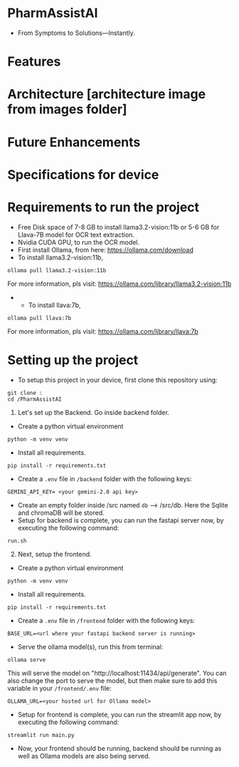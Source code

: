 # PharmAssistAI

- From Symptoms to Solutions—Instantly.
# Features
# Architecture [architecture image from images folder]
# Future Enhancements
# Specifications for device

# Requirements to run the project
- Free Disk space of 7-8 GB to install llama3.2-vision:11b or 5-6 GB for Llava-7B model for OCR text extraction.
- Nvidia CUDA GPU, to run the OCR model.
- First install Ollama, from here: https://ollama.com/download
- To install llama3.2-vision:11b, 
```
ollama pull llama3.2-vision:11b
```
For more information, pls visit: https://ollama.com/library/llama3.2-vision:11b
- - To install llava:7b, 
```
ollama pull llava:7b
```
For more information, pls visit: https://ollama.com/library/llava:7b

# Setting up the project
- To setup this project in your device, first clone this repository using:
```
git clone : 
cd /PharmAssistAI
```
1. Let's set up the Backend. Go inside backend folder.
- Create a python virtual environment
```
python -m venv venv
```
- Install all requirements.
```
pip install -r requirements.txt
```
- Create a `.env` file in `/backend` folder with the following keys:
```
GEMINI_API_KEY= <your gemini-2.0 api key>
```
- Create an empty folder inside /src named `db` --> /src/db. Here the Sqlite and chromaDB will be stored.
- Setup for backend is complete, you can run the fastapi server now, by executing the following command:
```
run.sh
```

2. Next, setup the frontend.
- Create a python virtual environment
```
python -m venv venv
```
- Install all requirements.
```
pip install -r requirements.txt
```
- Create a `.env` file in `/frontend` folder with the following keys:
```
BASE_URL=<url where your fastapi backend server is running>
```
- Serve the ollama model(s), run this from terminal:
```
ollama serve
```
This will serve the model on "http://localhost:11434/api/generate". You can also change the port to serve the model, but then make sure to add this variable in your   `/frontend/.env` file:
```
OLLAMA_URL=<your hosted url for Ollama model>
```
- Setup for frontend is complete, you can run the streamlit app now, by executing the following command:
```
streamlit run main.py
```

- Now, your frontend should be running, backend should be running as well as Ollama models are also being served.
